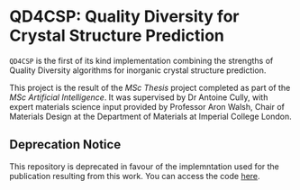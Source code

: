 # QD4CSP: Quality Diversity for Crystal Structure Prediction

`QD4CSP` is the first of its kind implementation combining the strengths of Quality Diversity algorithms
for inorganic crystal structure prediction. 

This project is the result of the _MSc Thesis_ project completed as part of the _MSc Artificial Intelligence_.
It was supervised by Dr Antoine Cully, with expert materials science input provided by Professor Aron Walsh, 
Chair of Materials Design at the Department of Materials at Imperial College London. 

## Deprecation Notice
This repository is deprecated in favour of the implemntation used for the publication resulting from this work.
You can access the code [here](https://github.com/adaptive-intelligent-robotics/QD4CSP).
